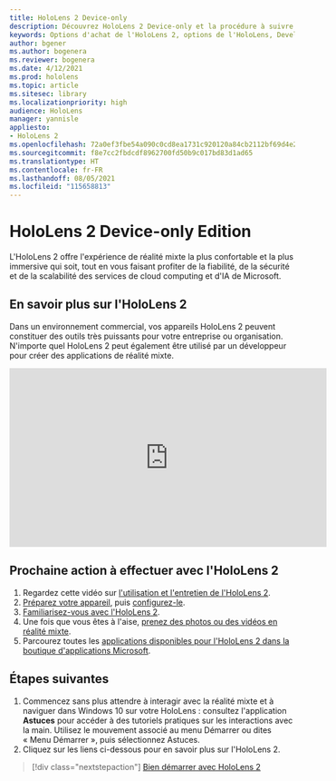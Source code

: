 ```yaml
---
title: HoloLens 2 Device-only
description: Découvrez HoloLens 2 Device-only et la procédure à suivre après l'avoir acquis.
keywords: Options d'achat de l'HoloLens 2, options de l'HoloLens, Developer Edition
author: bgener
ms.author: bogenera
ms.reviewer: bogenera
ms.date: 4/12/2021
ms.prod: hololens
ms.topic: article
ms.sitesec: library
ms.localizationpriority: high
audience: HoloLens
manager: yannisle
appliesto:
- HoloLens 2
ms.openlocfilehash: 72a0ef3fbe54a090c0cd8ea1731c920120a84cb2112bf69d4e25ccddd1326d15
ms.sourcegitcommit: f8e7cc2fbdcdf8962700fd50b9c017bd83d1ad65
ms.translationtype: HT
ms.contentlocale: fr-FR
ms.lasthandoff: 08/05/2021
ms.locfileid: "115658813"
---
```

# <a name="hololens-2-device-only-edition"></a>HoloLens 2 Device-only Edition

L'HoloLens 2 offre l'expérience de réalité mixte la plus confortable et la plus immersive qui soit, tout en vous faisant profiter de la fiabilité, de la sécurité et de la scalabilité des services de cloud computing et d'IA de Microsoft.

## <a name="learn-about-hololens-2"></a>En savoir plus sur l'HoloLens 2
Dans un environnement commercial, vos appareils HoloLens 2 peuvent constituer des outils très puissants pour votre entreprise ou organisation. N'importe quel HoloLens 2 peut également être utilisé par un développeur pour créer des applications de réalité mixte.

<iframe width="560" height="315" src="https://www.youtube.com/embed/XwOnHqiNAeU" frameborder="0" allow="accelerometer; autoplay; clipboard-write; encrypted-media; gyroscope; picture-in-picture" allowfullscreen></iframe>

## <a name="heres-what-to-do-next-with-the-hololens-2"></a>Prochaine action à effectuer avec l'HoloLens 2

1. Regardez cette vidéo sur [l'utilisation et l'entretien de l'HoloLens 2](/hololens/hololens2-maintenance##HoloLens-2-Use-and-Care).
1. [Préparez votre appareil](/hololens/hololens2-setup), puis [configurez-le](/hololens/hololens2-start).
1. [Familiarisez-vous avec l'HoloLens 2](/hololens/holographic-home).
1. Une fois que vous êtes à l'aise, [prenez des photos ou des vidéos en réalité mixte](/hololens/holographic-photos-and-videos).
1. Parcourez toutes les [applications disponibles pour l'HoloLens 2 dans la boutique d'applications Microsoft](/hololens/holographic-store-apps).

## <a name="next-steps"></a>Étapes suivantes

1. Commencez sans plus attendre à interagir avec la réalité mixte et à naviguer dans Windows 10 sur votre HoloLens : consultez l'application **Astuces** pour accéder à des tutoriels pratiques sur les interactions avec la main. Utilisez le mouvement associé au menu Démarrer ou dites « Menu Démarrer », puis sélectionnez Astuces.
1. Cliquez sur les liens ci-dessous pour en savoir plus sur l'HoloLens 2.

> [!div class="nextstepaction"]
> [Bien démarrer avec HoloLens 2](hololens2-basic-usage.md)
